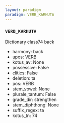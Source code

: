 ```yaml
---
layout: paradigm
paradigm: VERB_KARHUTA
---
```

### ` VERB_KARHUTA `

Dictionary class74 back
* harmony: back
* upos: VERB
* kotus_av: None
* possessive: False
* clitics: False
* deletion: ta
* pos: VERB
* stem_vowel: None
* plurale_tantum: False
* grade_dir: strengthen
* stem_diphthong: None
* suffix_regex: ta
* kotus_tn: 74
